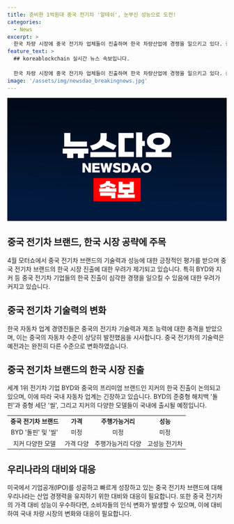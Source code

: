 ```yaml
---
title: 준비한 1억원대 중국 전기차 '알테쉬', 눈부신 성능으로 도전!
categories:
  - News
excerpt: >
  한국 차량 시장에 중국 전기차 업체들이 진출하며 한국 차량산업에 경쟁을 일으키고 있다. 중국 기업들의 기술력과 제조 능력이 놀라우며, 이는 한국 기업들에게 경쟁적인 위협을 제공한다. 특히, BYD와 지커 등의 중국 전기차 브랜드가 한국 시장을 겨냥하고 있어 국내 자동차 시장이 혼란스러워졌다. 중국차의 성능과 인식이 변화하고 있으며, 중국차를 구매할 의향을 가진 소비자가 증가하고 있다. 이로 인해 중국차가 한국 자동차 시장을 흔들 가능성이 있다는 우려가 나타나고 있다.
feature_text: >
  ## koreablockchain 실시간 뉴스 속보입니다.

  한국 차량 시장에 중국 전기차 업체들이 진출하며 한국 차량산업에 경쟁을 일으키고 있다. 중국 기업들의 기술력과 제조 능력이 놀라우며, 이는 한국 기업들에게 경쟁적인 위협을 제공한다. 특히, BYD와 지커 등의 중국 전기차 브랜드가 한국 시장을 겨냥하고 있어 국내 자동차 시장이 혼란스러워졌다. 중국차의 성능과 인식이 변화하고 있으며, 중국차를 구매할 의향을 가진 소비자가 증가하고 있다. 이로 인해 중국차가 한국 자동차 시장을 흔들 가능성이 있다는 우려가 나타나고 있다.
image: '/assets/img/newsdao_breakingnews.jpg'
---
```


<p><img src="/assets/img/newsdao_breakingnews.jpg" alt="koreablockchain 속보" /></p>

<h2 data-ke-size="size26">중국 전기차 브랜드, 한국 시장 공략에 주목</h2>

<p data-ke-size="size16">4월 모터쇼에서 중국 전기차 브랜드의 기술력과 성능에 대한 긍정적인 평가를 받으며 중국 전기차 브랜드의 한국 시장 진출에 대한 우려가 제기되고 있습니다. 특히 BYD와 지커 등 중국 전기차 기업들의 한국 진출이 심각한 경쟁을 일으킬 수 있음에 대한 우려가 커지고 있습니다.</p>

<h2 data-ke-size="size26">중국 전기차 기술력의 변화</h2>

<p data-ke-size="size16">한국 자동차 업계 경영진들은 중국의 전기차 기술력과 제조 능력에 대한 충격을 받았으며, 이는 중국의 자동차 수준이 상당히 발전했음을 시사합니다. 중국 전기차의 기술력은 예전과는 완전히 다른 수준으로 변화하였습니다.</p>

<h2 data-ke-size="size26">중국 전기차 브랜드의 한국 시장 진출</h2>

<p data-ke-size="size16">세계 1위 전기차 기업 BYD와 중국의 프리미엄 브랜드인 지커의 한국 진출이 논의되고 있으며, 이에 따라 국내 자동차 업계는 긴장하고 있습니다. BYD의 준중형 해치백 '돌핀'과 중형 세단 '씰', 그리고 지커의 다양한 모델들이 국내에 출시될 예정입니다.</p>

<table>
  <tr>
    <td style="text-align: center; height: 17px;"><b>중국 전기차 브랜드</b></td>
    <td style="text-align: center; height: 17px;"><b>가격</b></td>
    <td style="text-align: center; height: 17px;"><b>주행가능거리</b></td>
    <td style="text-align: center; height: 17px;"><b>성능</b></td>
  </tr>
  <tr>
    <td style="text-align: center; height: 16px;">BYD '돌핀' 및 '씰'</td>
    <td style="text-align: center; height: 16px;">미정</td>
    <td style="text-align: center; height: 16px;">미정</td>
    <td style="text-align: center; height: 16px;">미정</td>
  </tr>
  <tr>
    <td style="text-align: center; height: 16px;">지커 다양한 모델</td>
    <td style="text-align: center; height: 16px;">가격 다양</td>
    <td style="text-align: center; height: 16px;">주행가능거리 다양</td>
    <td style="text-align: center; height: 16px;">고성능 전기차</td>
  </tr>
</table>

<h2 data-ke-size="size26">우리나라의 대비와 대응</h2>

<p data-ke-size="size16">미국에서 기업공개(IPO)를 성공하고 빠르게 성장하고 있는 중국 전기차 브랜드에 대해 우리나라는 산업 경쟁력을 유지하기 위한 대비와 대응이 필요합니다. 또한 중국 전기차의 가격 대비 성능이 우수하다면, 소비자들의 인식 변화가 발생할 수 있으며, 이에 대비하여 국내 차량 시장의 변화와 대응이 필요합니다.</p>

